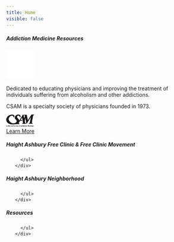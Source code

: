 ```yaml
---
title: Home
visible: false
---
```


<div class="row" data-equalizer>
  <div class="home-box one small-12 medium-6" data-equalizer-watch>
    <div class="background"></div>
    <div class="content">
      <h5>Addiction Medicine Resources</h5>
      <div class="row column">
        <div class="media-object stack-for-small bottom">
          <div class="media-object-section">
            <img src="asam-seal-white.png" class="float-center" style="width: 75px;" />
          </div>
          <div class="media-object-section middle">
            <p>Dedicated to educating physicians and improving the treatment of individuals suffering from alcoholism and other addictions.</p>
          </div>
        </div>
        <div class="media-object float-right stack-for-small">
          <div class="media-object-section middle">
            <p>CSAM is a specialty society of physicians founded in 1973.</p>
          </div>
          <div class="media-object-section">
            <img src="csam-logo-black-trans.png" class="float-center" style="width: 75px;" />
          </div>
        </div>
      </div>
      <a href="/addiction-resources" class="warning small button small-6 float-center">Learn More</a>
    </div>
  </div>
  <div class="home-box two small-12 medium-6" data-equalizer-watch>
    <div class="background"></div>
    <div class="content">
      <h5>Haight Ashbury Free Clinic &amp; Free Clinic Movement</h5>
      <ul>

      </ul>
    </div>
  </div>
</div>
<div class="row" data-equalizer>
  <div class="home-box three small-12 medium-6" data-equalizer-watch>
    <div class="background"></div>
    <div class="content">
      <h5>Haight Ashbury Neighborhood</h5>
      <ul>

      </ul>
    </div>
  </div>
  <div class="home-box four small-12 medium-6" data-equalizer-watch>
    <div class="background"></div>
    <div class="content">
      <h5>Resources</h5>
      <ul>

      </ul>
    </div>
  </div>
</div>
